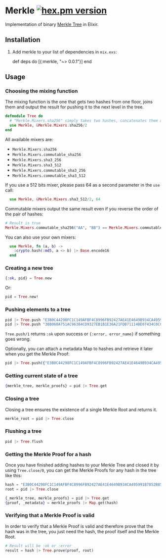 # Merkle [![hex.pm version](https://img.shields.io/hexpm/v/plug.svg?style=flat)](https://hex.pm/packages/merkle)

Implementation of binary [Merkle Tree](https://en.wikipedia.org/wiki/Merkle_tree) in Elixir.

## Installation

  1. Add merkle to your list of dependencies in `mix.exs`:

        def deps do
          [{:merkle, "~> 0.0.1"}]
        end

## Usage

### Choosing the mixing function
The mixing function is the one that gets two hashes from one floor, joins them and output the result for pushing it to the next level in the tree.

```elixir
defmodule Tree do
  # "Merkle.Mixers.sha256" simply takes two hashes, concatenates them and calculates the SHA256 hash.
  use Merkle, &Merkle.Mixers.sha256/2
end
```

All available mixers are:
* `Merkle.Mixers.sha256`
* `Merkle.Mixers.commutable_sha256`
* `Merkle.Mixers.sha3_256`
* `Merkle.Mixers.sha3_512`
* `Merkle.Mixers.commutable_sha3_256`
* `Merkle.Mixers.commutable_sha3_512`

If you use a 512 bits mixer, please pass 64 as a second parameter in the `use` call:
```elixir
  use Merkle, &Merkle.Mixers.sha3_512/2, 64
```

Commutable mixers output the same result even if you reverse the order of the pair of hashes:
```elixir
# Result is true
Merkle.Mixers.commutable_sha256("AA", "BB") == Merkle.Mixers.commutable_sha256("BB", "AA")
```

You can also use your own mixers:
```elixir
  use Merkle, fn (a, b) ->
    :crypto.hash(:md5, a <> b) |> Base.encode16
  end
```

### Creating a new tree
```elixir
{:ok, pid} = Tree.new
```
Or:
```elixir
pid = Tree.new!
```

### Pushing elements to a tree
```elixir
pid |> Tree.push "E3B0C44298FC1C149AFBF4C8996FB92427AE41E4649B934CA495991B7852B855"
pid |> Tree.push "38B060A751AC96384CD9327EB1B1E36A21FDB71114BE07434C0CC7BF63F6E1DA"
```
`Tree.push/1` returns `:ok` upon success or `{:error, error_name}` if something goes wrong.

Optionally, you can attach a metadata Map to hashes and retrieve it later when you get the Merkle Proof:
```elixir
pid |> Tree.push({"E3B0C44298FC1C149AFBF4C8996FB92427AE41E4649B934CA495991B7852B855", %{foo: "bar"}})
```

### Getting current state of a tree
```elixir
{merkle_tree, merkle_proofs} = pid |> Tree.get
```

### Closing a tree
Closing a tree ensures the existence of a single Merkle Root and returns it.
```elixir
merkle_root = pid |> Tree.close
```

### Flushing a tree
```elixir
pid |> Tree.flush
```

### Getting the Merkle Proof for a hash
Once you have finished adding hashes to your Merkle Tree and closed it by using `Tree.close/0`, you can get the Merkle Proofs for any hash in the tree like this:
```elixir
hash = "E3B0C44298FC1C149AFBF4C8996FB92427AE41E4649B934CA495991B7852B855"
root = pid |> Tree.close

{_merkle_tree, merkle_proofs} = pid |> Tree.get
{proof, _metadata} = merkle_proofs |> Map.get(hash)
```

### Verifying that a Merkle Proof is valid
In order to verify that a Merkle Proof is valid and therefore prove that the hash was in the tree, you just need the hash, the proof itself and the Merkle Root.
```elixir
# Result will be :ok or :error
result = hash |> Tree.prove(proof, root)
```
